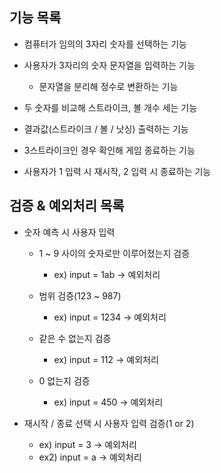 기능 목록
---
* 컴퓨터가 임의의 3자리 숫자를 선택하는 기능
* 사용자가 3자리의 숫자 문자열을 입력하는 기능
    * 문자열을 분리해 정수로 변환하는 기능


* 두 숫자를 비교해 스트라이크, 볼 개수 세는 기능
* 결과값(스트라이크 / 볼 / 낫싱) 출력하는 기능
* 3스트라이크인 경우 확인해 게임 종료하는 기능
* 사용자가 1 입력 시 재시작, 2 입력 시 종료하는 기능

검증 & 예외처리 목록
---
* 숫자 예측 시 사용자 입력
    * 1 ~ 9 사이의 숫자로만 이루어졌는지 검증
      * ex) input = 1ab → 예외처리

    * 범위 검증(123 ~ 987)
      * ex) input = 1234 → 예외처리

    * 같은 수 없는지 검증 
      * ex) input = 112 → 예외처리
 
    * 0 없는지 검증
      * ex) input = 450 → 예외처리


* 재시작 / 종료 선택 시 사용자 입력 검증(1 or 2)
  * ex) input = 3 → 예외처리
  * ex2) input = a → 예외처리
